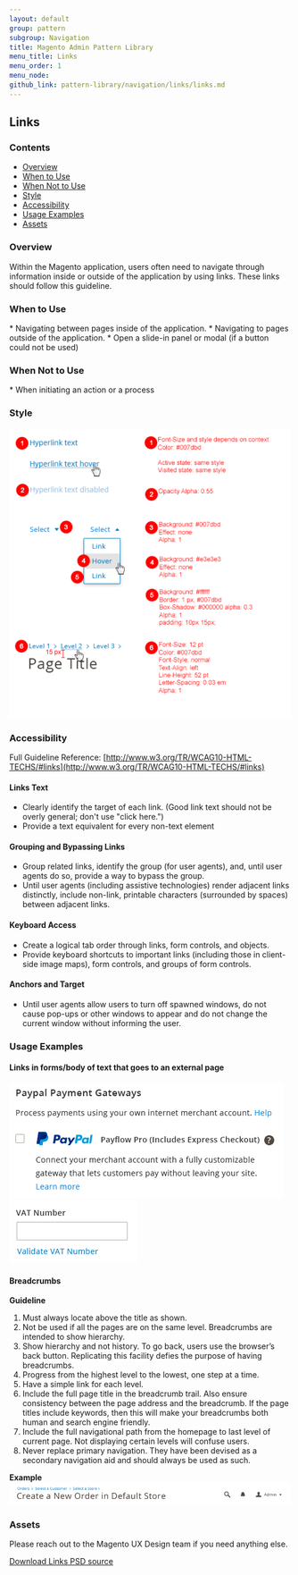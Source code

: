 ```yaml
---
layout: default
group: pattern
subgroup: Navigation
title: Magento Admin Pattern Library
menu_title: Links
menu_order: 1
menu_node: 
github_link: pattern-library/navigation/links/links.md
---
```


<h2> Links </h2>

<h3> Contents </h3>

* <a href="#overview">Overview</a>
* <a href="#when-to-use">When to Use</a>
* <a href="#when-not-to-use">When Not to Use</a>
* <a href="#style">Style</a>
* <a href="#accessibility">Accessibility</a>
* <a href="#examples">Usage Examples</a>
* <a href="#assets">Assets</a>


<h3 id="overview">Overview</h3>

Within the Magento application, users often need to navigate through information inside or outside of the application by using links. These links should follow this guideline.

<h3 id="when-to-use">When to Use</h3>
* Navigating between pages inside of the application.
* Navigating to pages outside of the application.
* Open a slide-in panel or modal (if a button could not be used)

<h3 id="when-not-to-use">When Not to Use</h3>
* When initiating an action or a process

<h3 id="style">Style</h3>

<img src="img/style.png">

<h3 id="accesibility">Accessibility</h3>

Full Guideline Reference: [http://www.w3.org/TR/WCAG10-HTML-TECHS/#links](http://www.w3.org/TR/WCAG10-HTML-TECHS/#links)

#### Links Text
* Clearly identify the target of each link. (Good link text should not be overly general; don't use "click here.")
* Provide a text equivalent for every non-text element

#### Grouping and Bypassing Links 
* Group related links, identify the group (for user agents), and, until user agents do so, provide a way to bypass the group. 
* Until user agents (including assistive technologies) render adjacent links distinctly, include non-link, printable characters (surrounded by spaces) between adjacent links. 

#### Keyboard Access
* Create a logical tab order through links, form controls, and objects.
* Provide keyboard shortcuts to important links (including those in client-side image maps), form controls, and groups of form controls.

#### Anchors and Target
* Until user agents allow users to turn off spawned windows, do not cause pop-ups or other windows to appear and do not change the current window without informing the user. 

<h3 id="examples"> Usage Examples </h3>

#### Links in forms/body of text that goes to an external page

<img src="img/example1.png">

<img src="img/example3.png">


#### Breadcrumbs

**Guideline**

1. Must always locate above the title as shown.
2. Not be used if all the pages are on the same level. Breadcrumbs are intended to show hierarchy.
3. Show hierarchy and not history. To go back, users use the browser’s back button. Replicating this facility defies the purpose of having breadcrumbs.
4. Progress from the highest level to the lowest, one step at a time.
5. Have a simple link for each level. 
6. Include the full page title in the breadcrumb trail. Also ensure consistency between the page address and the breadcrumb. If the page titles include keywords, then this will make your breadcrumbs both human and search engine friendly.
7. Include the full navigational path from the homepage to last level of current page. Not displaying certain levels will confuse users.
8. Never replace primary navigation. They have been devised as a secondary navigation aid and should always be used as such.

**Example**
<img src="img/example5.png">


<h3 id="assets">Assets</h3>

Please reach out to the Magento UX Design team if you need anything else.

<a href="src/magento-links.psd">Download Links PSD source</a>


